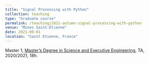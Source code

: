 ```yaml
---
title: "Signal Processing with Python"
collection: teaching
type: "Graduate course"
permalink: /teaching/2021-autumn-signal-processing-with-python
venue: "Mines Saint-Étienne"
date: 2021-09-01
location: "Saint Etienne, France"
---
```


Master 1, [Master’s Degree in Science and Executive Engineering](https://www.mines-stetienne.fr/en/academic/icm-masters-degree-in-science-and-executive-engineering/), TA, 2020/2021, 18h.

